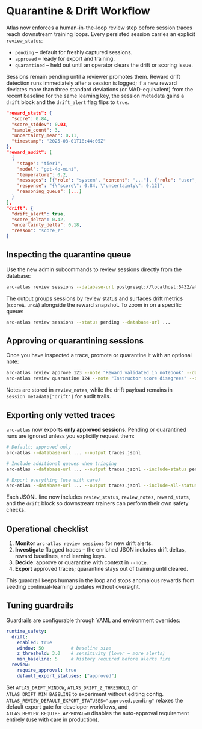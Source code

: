 # Quarantine & Drift Workflow

Atlas now enforces a human-in-the-loop review step before session traces reach downstream training loops. Every persisted session carries an explicit `review_status`:

- `pending` – default for freshly captured sessions.
- `approved` – ready for export and training.
- `quarantined` – held out until an operator clears the drift or scoring issue.

Sessions remain pending until a reviewer promotes them. Reward drift detection runs immediately after a session is logged; if a new reward deviates more than three standard deviations (or MAD-equivalent) from the recent baseline for the same learning key, the session metadata gains a `drift` block and the `drift_alert` flag flips to `true`.

```json
"reward_stats": {
  "score": 0.84,
  "score_stddev": 0.03,
  "sample_count": 3,
  "uncertainty_mean": 0.11,
  "timestamp": "2025-03-01T18:44:05Z"
},
"reward_audit": [
  {
    "stage": "tier1",
    "model": "gpt-4o-mini",
    "temperature": 0.2,
    "messages": [{"role": "system", "content": "..."}, {"role": "user", "content": "..."}],
    "response": "{\"score\": 0.84, \"uncertainty\": 0.12}",
    "reasoning_queue": [...]
  }
],
"drift": {
  "drift_alert": true,
  "score_delta": 0.42,
  "uncertainty_delta": 0.18,
  "reason": "score_z"
}
```

## Inspecting the quarantine queue

Use the new admin subcommands to review sessions directly from the database:

```bash
arc-atlas review sessions --database-url postgresql://localhost:5432/atlas
```

The output groups sessions by review status and surfaces drift metrics (`scoreΔ`, `uncΔ`) alongside the reward snapshot. To zoom in on a specific queue:

```bash
arc-atlas review sessions --status pending --database-url ...
```

## Approving or quarantining sessions

Once you have inspected a trace, promote or quarantine it with an optional note:

```bash
arc-atlas review approve 123 --note "Reward validated in notebook" --database-url ...
arc-atlas review quarantine 124 --note "Instructor score disagrees" --database-url ...
```

Notes are stored in `review_notes`, while the drift payload remains in `session_metadata["drift"]` for audit trails.

## Exporting only vetted traces

`arc-atlas` now exports **only approved sessions**. Pending or quarantined runs are ignored unless you explicitly request them:

```bash
# Default: approved only
arc-atlas --database-url ... --output traces.jsonl

# Include additional queues when triaging
arc-atlas --database-url ... --output traces.jsonl --include-status pending

# Export everything (use with care)
arc-atlas --database-url ... --output traces.jsonl --include-all-statuses
```

Each JSONL line now includes `review_status`, `review_notes`, `reward_stats`, and the `drift` block so downstream trainers can perform their own safety checks.

## Operational checklist

1. **Monitor** `arc-atlas review sessions` for new drift alerts.
2. **Investigate** flagged traces – the enriched JSON includes drift deltas, reward baselines, and learning keys.
3. **Decide**: approve or quarantine with context in `--note`.
4. **Export** approved traces; quarantine stays out of training until cleared.

This guardrail keeps humans in the loop and stops anomalous rewards from seeding continual-learning updates without oversight.

## Tuning guardrails

Guardrails are configurable through YAML and environment overrides:

```yaml
runtime_safety:
  drift:
    enabled: true
    window: 50          # baseline size
    z_threshold: 3.0    # sensitivity (lower = more alerts)
    min_baseline: 5     # history required before alerts fire
  review:
    require_approval: true
    default_export_statuses: ["approved"]
```

Set `ATLAS_DRIFT_WINDOW`, `ATLAS_DRIFT_Z_THRESHOLD`, or `ATLAS_DRIFT_MIN_BASELINE` to experiment without editing config. `ATLAS_REVIEW_DEFAULT_EXPORT_STATUSES="approved,pending"` relaxes the default export gate for developer workflows, and `ATLAS_REVIEW_REQUIRE_APPROVAL=0` disables the auto-approval requirement entirely (use with care in production).
